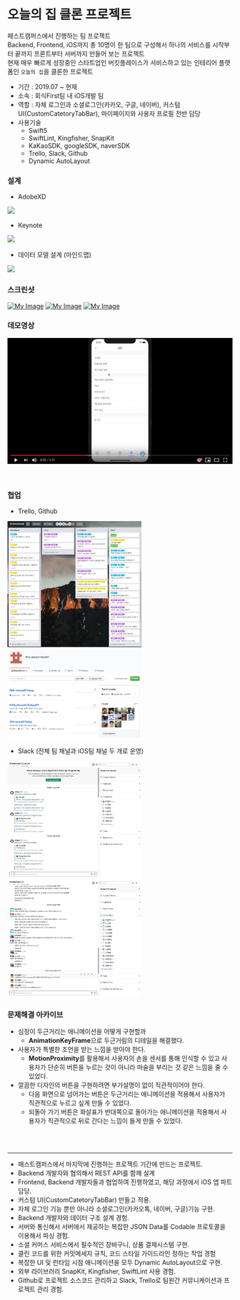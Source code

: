 # 오늘의 집 클론 프로젝트
패스트캠퍼스에서 진행하는 팀 프로젝트 <br>
Backend, Frontend, iOS까지 총 10명이 한 팀으로 구성해서 하나의 서비스를 시작부터 끝까지 프론트부터 서버까지 만들어 보는 프로젝트<br>
현재 매우 빠르게 성장중인 스타트업인 버킷플레이스가 서비스하고 있는 인테리어 플랫폼인 `오늘의 집`을 클론한 프로젝트  <br>
* 기간 : 2019.07 ~ 현재
* 소속 : 회식First팀 내 iOS개발 팀
* 역할 : 자체 로그인과 소셜로그인(카카오, 구글, 네이버), 커스텀 UI(CustomCatetoryTabBar), 마이페이지와 사용자 프로필 전반 담당
* 사용기술
  * Swift5
  * SwiftLint, Kingfisher, SnapKit
  * KaKaoSDK, googleSDK, naverSDK
  * Trello, Slack, Github
  * Dynamic AutoLayout

### 설계
* AdobeXD

<a href="/assets/design_adobeXD.gif" target="_blank"><img src="/assets/design_adobeXD.gif"></a>

* Keynote

<a href="/assets/design_keynote.pdf" target="_blank"><img src="/assets/design_keynote.gif"></a>

* 데이터 모델 설계 (마인드맵)

<a href="/assets/design_mindmap.pdf" target="_blank"><img src="/assets/design_mindmap.png"></a>

### 스크린샷

<a href="/assets/firstPage.gif" target="_blank"><img src="/assets/firstPage.gif" alt="My Image" width="250"></a>
<a href="/assets/secondPage.gif" target="_blank"><img src="/assets/secondPage.gif" alt="My Image" width="250"></a>
<a href="/assets/thirdPage.gif" target="_blank"><img src="/assets/thirdPage.gif" alt="My Image" width="250"></a>

### 데모영상
<a href="https://youtu.be/gRF4_6vAdzI" target="_blank"><img src="/assets/thumnail.png"></a>

<br>

### 협업
* Trello, Github

<a href="/assets/teamwork_trello.png" target="_blank"><img src="/assets/teamwork_trello.png" width=300></a>
<a href="/assets/teamwork_github.png" target="_blank"><img src="/assets/teamwork_github.png" width=300></a>

* Slack (전체 팀 채널과 iOS팀 채널 두 개로 운영)

<a href="/assets/teamwork_slack1.png" target="_blank"><img src="/assets/teamwork_slack1.png" width=300></a>
<a href="/assets/teamwork_slack2.png" target="_blank"><img src="/assets/teamwork_slack2.png" width=300></a>


### 문제해결 아카이브
  * 심장이 두근거리는 애니메이션을 어떻게 구현할까
    * <strong>AnimationKeyFrame</strong>으로 두근거림의 디테일을 해결했다.
  * 사용자가 특별한 조언을 받는 느낌을 받아야 한다.
    * <strong>MotionProximity</strong>를 활용해서 사용자의 손을 센서를 통해 인식할 수 있고 사용자가 단순히 버튼을 누르는 것이 아니라 마술을 부리는 것 같은 느낌을 줄 수 있었다.
  * 깔끔한 디자인의 버튼을 구현하려면 부가설명이 없이 직관적이어야 한다.
    * 다음 화면으로 넘어가는 버튼은 두근거리는 애니메이션을 적용해서 사용자가 직관적으로 누르고 싶게 만들 수 있었다.
    * 되돌아 가기 버튼은 화살표가 반대쪽으로 돌아가는 애니메이션을 적용해서 사용자가 직관적으로 뒤로 간다는 느낌이 들게 만들 수 있었다.

<br>
<br>

---


* 패스트캠퍼스에서 마지막에 진행하는 프로젝트 기간에 만드는 프로젝트.
* Backend 개발자와 협의해서 REST API를 함께 설계
* Frontend, Backend 개발자들과 협업하여 진행하였고, 해당 과정에서 iOS 앱 파트 담당.
* 커스텀 UI(CustomCatetoryTabBar) 만들고 적용.
* 자체 로그인 기능 뿐만 아니라 소셜로그인(카카오톡, 네이버, 구글)기능 구현.
* Backend 개발자와 데이터 구조 설계 경험.
* 서버와 통신해서 서버에서 제공하는 복잡한 JSON Data를 Codable 프로토콜을 이용해서  파싱 경험.
* 소셜 커머스 서비스에서 필수적인 장바구니, 상품 결제시스템 구현.
* 클린 코드를 위한 커밋메세지 규칙, 코드 스타일 가이드라인 정하는 작업 경험
* 복잡한 UI 및 런타임 시점 애니메이션을 모두 Dynamic AutoLayout으로 구현.
* 외부 라이브러리 SnapKit, Kingfisher, SwiftLint 사용 경험.
* Github로 프로젝트 소스코드 관리하고 Slack, Trello로 팀원간 커뮤니케이션과 프로젝트 관리 경험.  
